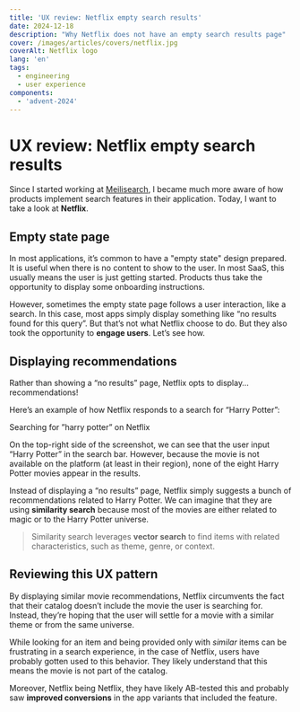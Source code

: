 ```yaml
---
title: 'UX review: Netflix empty search results'
date: 2024-12-18
description: "Why Netflix does not have an empty search results page"
cover: /images/articles/covers/netflix.jpg
coverAlt: Netflix logo
lang: 'en'
tags:
  - engineering
  - user experience
components:
  - 'advent-2024'
---
```


# UX review: Netflix empty search results

Since I started working at [Meilisearch](https://meilisearch.com?ref=laurentcazanove.com), I became much more aware of how products implement search features in their application. Today, I want to take a look at **Netflix**.

## Empty state page

In most applications, it’s common to have a "empty state" design prepared. It is useful when there is no content to show to the user. In most SaaS, this usually means the user is just getting started. Products thus take the opportunity to display some onboarding instructions.

However, sometimes the empty state page follows a user interaction, like a search. In this case, most apps simply display something like “no results found for this query”. But that’s not what Netflix choose to do. But they also took the opportunity to **engage users**. Let’s see how.

## Displaying recommendations

Rather than showing a “no results” page, Netflix opts to display… recommendations!

Here’s an example of how Netflix responds to a search for “Harry Potter”:

<article-image src="/images/articles/screenshot-netflix-search-harry-potter.png" alt="Screenshot of Netflix search results for the ’harry potter’ query showing many movies related to magic, but not Harry Potter" title="Netflix search results">
Searching for ”harry potter” on Netflix
</article-image>

On the top-right side of the screenshot, we can see that the user input “Harry Potter” in the search bar. However, because the movie is not available on the platform (at least in their region), none of the eight Harry Potter movies appear in the results.

Instead of displaying a “no results” page, Netflix simply suggests a bunch of recommendations related to Harry Potter. We can imagine that they are using **similarity search** because most of the movies are either related to magic or to the Harry Potter universe.

> Similarity search leverages **vector search** to find items with related characteristics, such as theme, genre, or context.

## Reviewing this UX pattern

By displaying similar movie recommendations, Netflix circumvents the fact that their catalog doesn’t include the movie the user is searching for. Instead, they’re hoping that the user will settle for a movie with a similar theme or from the same universe.

While looking for an item and being provided only with _similar_ items can be frustrating in a search experience, in the case of Netflix, users have probably gotten used to this behavior. They likely understand that this means the movie is not part of the catalog.

Moreover, Netflix being Netflix, they have likely AB-tested this and probably saw **improved conversions** in the app variants that included the feature.
